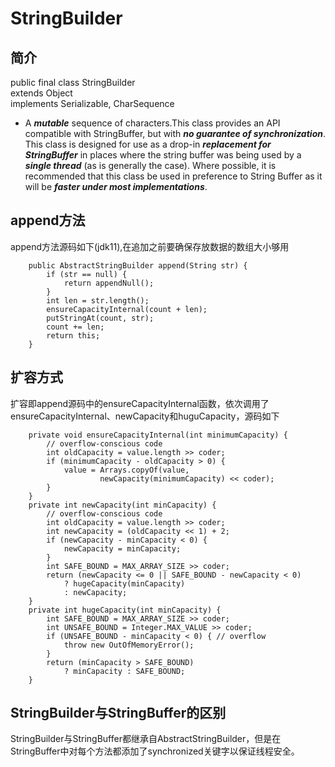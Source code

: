 # StringBuilder
## 简介
public final class StringBuilder  
extends Object  
implements Serializable, CharSequence  
* A ***mutable*** sequence of characters.This class provides an API compatible with StringBuffer, but with ***no guarantee of synchronization***. This class is designed for use as a drop-in ***replacement for StringBuffer*** in places where the string buffer was being used by a ***single thread*** (as is generally the case). Where possible, it is recommended that this class be used in preference to String Buffer as it will be ***faster under most implementations***.
## append方法
append方法源码如下(jdk11),在追加之前要确保存放数据的数组大小够用
```
    public AbstractStringBuilder append(String str) {
        if (str == null) {
            return appendNull();
        }
        int len = str.length();
        ensureCapacityInternal(count + len);
        putStringAt(count, str);
        count += len;
        return this;
    }
```
## 扩容方式
扩容即append源码中的ensureCapacityInternal函数，依次调用了ensureCapacityInternal、newCapacity和huguCapacity，源码如下
```
    private void ensureCapacityInternal(int minimumCapacity) {
        // overflow-conscious code
        int oldCapacity = value.length >> coder;
        if (minimumCapacity - oldCapacity > 0) {
            value = Arrays.copyOf(value,
                    newCapacity(minimumCapacity) << coder);
        }
    }
    private int newCapacity(int minCapacity) {
        // overflow-conscious code
        int oldCapacity = value.length >> coder;
        int newCapacity = (oldCapacity << 1) + 2;
        if (newCapacity - minCapacity < 0) {
            newCapacity = minCapacity;
        }
        int SAFE_BOUND = MAX_ARRAY_SIZE >> coder;
        return (newCapacity <= 0 || SAFE_BOUND - newCapacity < 0)
            ? hugeCapacity(minCapacity)
            : newCapacity;
    }
    private int hugeCapacity(int minCapacity) {
        int SAFE_BOUND = MAX_ARRAY_SIZE >> coder;
        int UNSAFE_BOUND = Integer.MAX_VALUE >> coder;
        if (UNSAFE_BOUND - minCapacity < 0) { // overflow
            throw new OutOfMemoryError();
        }
        return (minCapacity > SAFE_BOUND)
            ? minCapacity : SAFE_BOUND;
    }
```
## StringBuilder与StringBuffer的区别
StringBuilder与StringBuffer都继承自AbstractStringBuilder，但是在StringBuffer中对每个方法都添加了synchronized关键字以保证线程安全。